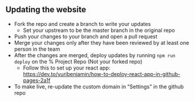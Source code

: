 ## Updating the website

- Fork the repo and create a branch to write your updates
  - Set your upstream to be the master branch in the original repo 
- Push your changes to your branch and open a pull request
- Merge your changes only after they have been reviewed by at least one person in the team
- After the changes are merged, deploy updates by running `npm run deploy` on the % Project Repo (Not your forked repo)
  - Follow this to set up your react app: https://dev.to/yuribenjamin/how-to-deploy-react-app-in-github-pages-2a1f
- To make live, re-update the custom domain in “Settings” in the github repo
